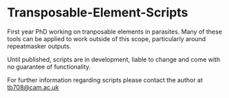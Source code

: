 # Transposable-Element-Scripts

First year PhD working on tranposable elements in parasites. Many of these tools can be applied to work outside of this scope, particularly around repeatmasker outputs. 

Until published, scripts are in development, liable to change and come with no guarantee of functionality.

For further information regarding scripts please contact the author at tb708@cam.ac.uk
